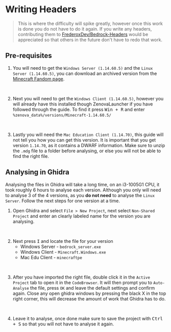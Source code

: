 # Writing Headers

> This is where the difficulty will spike greatly, however once this work is done you do not have to do it again. If you write any headers, contributing them to [FrederoxDev/Bedrock-Headers](https://github.com/FrederoxDev/Bedrock-Headers) would be appreciated so that others in the future don't have to redo that work.

## Pre-requisites

1. You will need to get the `Windows Server (1.14.60.5)` and the `Linux Server (1.14.60.5)`, you can download an archived version from the [Minecraft Fandom page](https://minecraft.fandom.com/wiki/Bedrock_Dedicated_Server_1.14.60.5).

<br />

2. Next you will need to get the `Windows Client (1.14.60.5)`, however you will already have this installed though ZenovaLauncher if you have followed through the guide. To find it press <kbd>Win + R</kbd> and enter `%zenova_data%/versions/Minecraft-1.14.60.5/`

<br />

3. Lastly you will need the `Mac Education Client (1.14.70)`, this guide will not tell you how you can get this version. It is important that you get version `1.14.70`, as it contains a DWARF information. Make sure to unzip the `.mdg` file to a folder before analysing, or else you will not be able to find the right file.

## Analysing in Ghidra

Analysing the files in Ghidra will take a long time, on an i3-1005G1 CPU, it took roughly 6 hours to analyse each version. Although you only will need to analyse 3 of the 4 versions, as you **do not need** to analyse the `Linux Server`. Follow the next steps for one version at a time.

1. Open Ghidra and select `File > New Project`, next select `Non-Shared Project` and enter an clearly labeled name for the version you are analysing. 

<br />

2. Next press <kbd>I</kbd> and locate the file for your version
    - Windows Server - `bedrock_server.exe`
    - Windows Client - `Minecraft.Windows.exe`
    - Mac Edu Client - `minecraftpe` 

<br />

3. After you have imported the right file, double click it in the `Active Project` tab to open it in the `CodeBrowser`. It will then prompt you to `Auto-Analyse` the file, press `OK` and leave the default settings and confirm again. Close any open ghidra windows by pressing the black X in the top right corner, this will decrease the amount of work that Ghidra has to do.

<br />

4. Leave it to analyse, once done make sure to save the project with <kbd>Ctrl + S</kbd> so that you will not have to analyse it again.